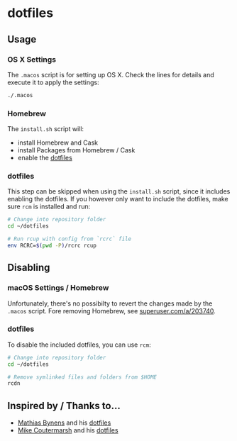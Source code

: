 # dotfiles

## Usage

### OS X Settings

The `.macos` script is for setting up OS X.
Check the lines for details and execute it to apply the settings:

```zsh
./.macos
```

### Homebrew

The `install.sh` script will:

* install Homebrew and Cask
* install Packages from Homebrew / Cask
* enable the [dotfiles](#usage-dotfiles)

### <a name="usage-dotfiles">dotfiles</a>

This step can be skipped when using the `install.sh` script, since it includes enabling the dotfiles.
If you however only want to include the dotfiles, make sure `rcm` is installed and run:

```zsh
# Change into repository folder
cd ~/dotfiles

# Run rcup with config from `rcrc` file
env RCRC=$(pwd -P)/rcrc rcup
```

## Disabling

### macOS Settings / Homebrew

Unfortunately, there's no possibilty to revert the changes made by the `.macos` script.
Fore removing Homebrew, see [superuser.com/a/203740](http://superuser.com/a/203740).

### dotfiles

To disable the included dotfiles, you can use `rcm`:

```zsh
# Change into repository folder
cd ~/dotfiles

# Remove symlinked files and folders from $HOME
rcdn
```

## Inspired by / Thanks to...

* [Mathias Bynens](https://mathiasbynens.be/) and his [dotfiles](https://github.com/mathiasbynens/dotfiles)
* [Mike Coutermarsh](https://mikecoutermarsh.com/) and his [dotfiles](https://github.com/mscoutermarsh/dotfiles)

